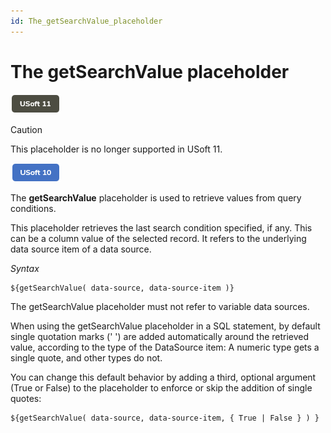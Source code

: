 ```yaml
---
id: The_getSearchValue_placeholder
---
```


# The getSearchValue placeholder

![](./assets/c29894ef-9824-498a-9b23-e1cd94c27a76.png)



> [!CAUTION]
> This placeholder is no longer supported in USoft 11.

![](./assets/22fff438-3acd-485b-90d0-d44868e85f2a.png)



The **getSearchValue** placeholder is used to retrieve values from query conditions.

This placeholder retrieves the last search condition specified, if any. This can be a column value of the selected record. It refers to the underlying data source item of a data source.

*Syntax*

```
${getSearchValue( data-source, data-source-item )}
```

The getSearchValue placeholder must not refer to variable data sources.

When using the getSearchValue placeholder in a SQL statement, by default single quotation marks (' ') are added automatically around the retrieved value, according to the type of the DataSource item: A numeric type gets a single quote, and other types do not.

You can change this default behavior by adding a third, optional argument (True or False) to the placeholder to enforce or skip the addition of single quotes:

```
${getSearchValue( data-source, data-source-item, { True | False } ) }
```